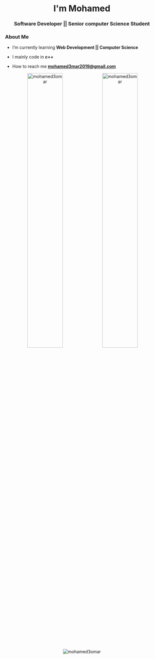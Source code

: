 <h1 align="center"> I'm Mohamed </h1>
<h3 align="center">Software Developer || Senior computer Science Student</h3>


### About Me


-  I’m currently learning **Web Development || Computer Science**

-  I mainly code in **c++**  

-  How to reach me **mohamed3mar2019@gmail.com**



<p align="center">
  &nbsp;<img width="48%" src="https://github-readme-stats.vercel.app/api?username=mohamed3omar&show_icons=true&locale=en&theme=radical" alt="mohamed3omar" />
  <img width="48%" src="https://github-readme-streak-stats.herokuapp.com/?user=mohamed3omar&theme=radical" alt="mohamed3omar" />
</p>

<p align="center"><img src="https://github-readme-stats.vercel.app/api/top-langs?username=mohamed3omar&show_icons=true&locale=en&layout=compact&theme=radical" alt="mohamed3omar" /></p>





